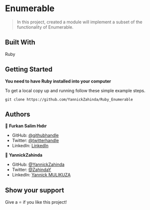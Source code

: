 # Enumerable

> In this project, created a module will implement a subset of the functionality of Enumerable.


## Built With

Ruby

## Getting Started

**You need to have Ruby installed into your computer**


To get a local copy up and running follow these simple example steps.

```
git clone https://github.com/YannickZahinda/Ruby_Enumerable
```

## Authors

👤 **Furkan Salim Hıdır**

- GitHub: [@githubhandle](https://github.com/githubhandle)
- Twitter: [@twitterhandle](https://twitter.com/twitterhandle)
- LinkedIn: [LinkedIn](https://linkedin.com/in/linkedinhandle)

👤 **YannickZahinda**

- GitHub: [@YannickZahinda](https://github.com/YannickZahinda)
- Twitter: [@ZahindaY](https://twitter.com/ZahindaY)
- LinkedIn: [Yannick MULIKUZA](https://linkedin.com/in/linkedinhandle)


## Show your support

Give a ⭐️ if you like this project!
